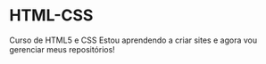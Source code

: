 # HTML-CSS
 Curso de HTML5 e CSS
Estou aprendendo a criar sites e agora vou gerenciar meus repositórios!